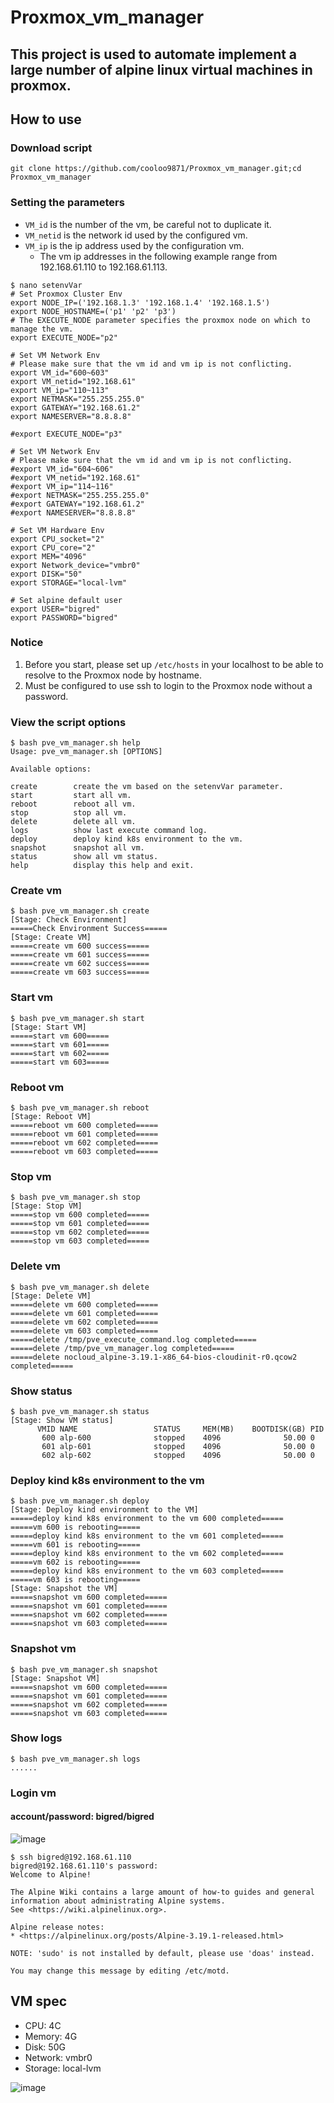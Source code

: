 # Proxmox_vm_manager
## This project is used to automate implement a large number of alpine linux virtual machines in proxmox.
## How to use
### Download script
```
git clone https://github.com/cooloo9871/Proxmox_vm_manager.git;cd Proxmox_vm_manager
```

### Setting the parameters
- `VM_id` is the number of the vm, be careful not to duplicate it.
- `VM_netid` is the network id used by the configured vm.
- `VM_ip` is the ip address used by the configuration vm.
  - The vm ip addresses in the following example range from 192.168.61.110 to 192.168.61.113.
```
$ nano setenvVar
# Set Proxmox Cluster Env
export NODE_IP=('192.168.1.3' '192.168.1.4' '192.168.1.5')
export NODE_HOSTNAME=('p1' 'p2' 'p3')
# The EXECUTE_NODE parameter specifies the proxmox node on which to manage the vm.
export EXECUTE_NODE="p2"

# Set VM Network Env
# Please make sure that the vm id and vm ip is not conflicting.
export VM_id="600~603"
export VM_netid="192.168.61"
export VM_ip="110~113"
export NETMASK="255.255.255.0"
export GATEWAY="192.168.61.2"
export NAMESERVER="8.8.8.8"

#export EXECUTE_NODE="p3"

# Set VM Network Env
# Please make sure that the vm id and vm ip is not conflicting.
#export VM_id="604~606"
#export VM_netid="192.168.61"
#export VM_ip="114~116"
#export NETMASK="255.255.255.0"
#export GATEWAY="192.168.61.2"
#export NAMESERVER="8.8.8.8"

# Set VM Hardware Env
export CPU_socket="2"
export CPU_core="2"
export MEM="4096"
export Network_device="vmbr0"
export DISK="50"
export STORAGE="local-lvm"

# Set alpine default user
export USER="bigred"
export PASSWORD="bigred"
```
### Notice
1. Before you start, please set up `/etc/hosts` in your localhost to be able to resolve to the Proxmox node by hostname.
2. Must be configured to use ssh to login to the Proxmox node without a password.
### View the script options
```
$ bash pve_vm_manager.sh help
Usage: pve_vm_manager.sh [OPTIONS]

Available options:

create        create the vm based on the setenvVar parameter.
start         start all vm.
reboot        reboot all vm.
stop          stop all vm.
delete        delete all vm.
logs          show last execute command log.
deploy        deploy kind k8s environment to the vm.
snapshot      snapshot all vm.
status        show all vm status.
help          display this help and exit.
```

### Create vm
```
$ bash pve_vm_manager.sh create
[Stage: Check Environment]
=====Check Environment Success=====
[Stage: Create VM]
=====create vm 600 success=====
=====create vm 601 success=====
=====create vm 602 success=====
=====create vm 603 success=====
```
### Start vm
```
$ bash pve_vm_manager.sh start
[Stage: Start VM]
=====start vm 600=====
=====start vm 601=====
=====start vm 602=====
=====start vm 603=====
```
### Reboot vm
```
$ bash pve_vm_manager.sh reboot
[Stage: Reboot VM]
=====reboot vm 600 completed=====
=====reboot vm 601 completed=====
=====reboot vm 602 completed=====
=====reboot vm 603 completed=====
```
### Stop vm
```
$ bash pve_vm_manager.sh stop
[Stage: Stop VM]
=====stop vm 600 completed=====
=====stop vm 601 completed=====
=====stop vm 602 completed=====
=====stop vm 603 completed=====
```
### Delete vm
```
$ bash pve_vm_manager.sh delete
[Stage: Delete VM]
=====delete vm 600 completed=====
=====delete vm 601 completed=====
=====delete vm 602 completed=====
=====delete vm 603 completed=====
=====delete /tmp/pve_execute_command.log completed=====
=====delete /tmp/pve_vm_manager.log completed=====
=====delete nocloud_alpine-3.19.1-x86_64-bios-cloudinit-r0.qcow2 completed=====
```
### Show status
```
$ bash pve_vm_manager.sh status
[Stage: Show VM status]
      VMID NAME                 STATUS     MEM(MB)    BOOTDISK(GB) PID
       600 alp-600              stopped    4096              50.00 0
       601 alp-601              stopped    4096              50.00 0
       602 alp-602              stopped    4096              50.00 0
```
### Deploy kind k8s environment to the vm
```
$ bash pve_vm_manager.sh deploy
[Stage: Deploy kind environment to the VM]
=====deploy kind k8s environment to the vm 600 completed=====
=====vm 600 is rebooting=====
=====deploy kind k8s environment to the vm 601 completed=====
=====vm 601 is rebooting=====
=====deploy kind k8s environment to the vm 602 completed=====
=====vm 602 is rebooting=====
=====deploy kind k8s environment to the vm 603 completed=====
=====vm 603 is rebooting=====
[Stage: Snapshot the VM]
=====snapshot vm 600 completed=====
=====snapshot vm 601 completed=====
=====snapshot vm 602 completed=====
=====snapshot vm 603 completed=====
```
### Snapshot vm
```
$ bash pve_vm_manager.sh snapshot
[Stage: Snapshot VM]
=====snapshot vm 600 completed=====
=====snapshot vm 601 completed=====
=====snapshot vm 602 completed=====
=====snapshot vm 603 completed=====
```
### Show logs
```
$ bash pve_vm_manager.sh logs
......
```
### Login vm
#### account/password: bigred/bigred
![image](https://github.com/cooloo9871/Proxmox_vm_manager/assets/62133915/2da5eef1-0431-47eb-876d-82226997be0f)
```
$ ssh bigred@192.168.61.110
bigred@192.168.61.110's password:
Welcome to Alpine!

The Alpine Wiki contains a large amount of how-to guides and general
information about administrating Alpine systems.
See <https://wiki.alpinelinux.org>.

Alpine release notes:
* <https://alpinelinux.org/posts/Alpine-3.19.1-released.html>

NOTE: 'sudo' is not installed by default, please use 'doas' instead.

You may change this message by editing /etc/motd.
```

## VM spec
- CPU: 4C
- Memory: 4G
- Disk: 50G
- Network: vmbr0
- Storage: local-lvm

![image](https://github.com/cooloo9871/Proxmox_vm_manager/assets/62133915/953ed351-036c-4636-9917-8ce9a0d6c76a)
